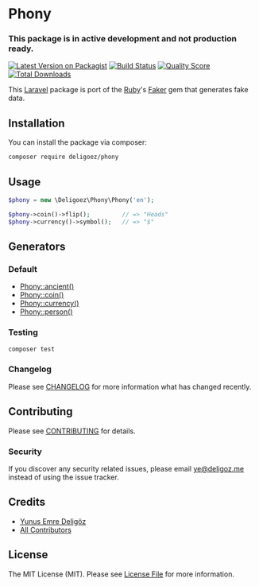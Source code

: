 # Phony

### This package is in active development and not production ready.

[![Latest Version on Packagist](https://img.shields.io/packagist/v/deligoez/phony.svg?style=flat-square)](https://packagist.org/packages/deligoez/phony)
[![Build Status](https://img.shields.io/travis/deligoez/phony/master.svg?style=flat-square)](https://travis-ci.org/deligoez/phony)
[![Quality Score](https://img.shields.io/scrutinizer/g/deligoez/phony.svg?style=flat-square)](https://scrutinizer-ci.com/g/deligoez/phony)
[![Total Downloads](https://img.shields.io/packagist/dt/deligoez/phony.svg?style=flat-square)](https://packagist.org/packages/deligoez/phony)

This [Laravel](http://laravel.com) package is port of the [Ruby](https://www.ruby-lang.org)'s [Faker](https://github.com/faker-ruby/faker) gem that generates fake data.

## Installation

You can install the package via composer:

```bash
composer require deligoez/phony
```

## Usage

```php
$phony = new \Deligoez\Phony\Phony('en');

$phony->coin()->flip();         // => "Heads"
$phony->currency()->symbol();   // => "$"
```

## Generators

### Default

- [Phony::ancient()](doc/default/ancient.md)
- [Phony::coin()](doc/default/coin.md)
- [Phony::currency()](doc/default/currency.md)
- [Phony::person()](doc/default/person.md)

### Testing

``` bash
composer test
```

### Changelog

Please see [CHANGELOG](CHANGELOG.md) for more information what has changed recently.

## Contributing

Please see [CONTRIBUTING](CONTRIBUTING.md) for details.

### Security

If you discover any security related issues, please email ye@deligoz.me instead of using the issue tracker.

## Credits

- [Yunus Emre Deligöz](https://github.com/deligoez)
- [All Contributors](../../contributors)

## License

The MIT License (MIT). Please see [License File](LICENSE.md) for more information.